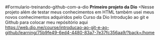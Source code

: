 #Formulario-treinando-github-com-a-dio
**Primeiro projeto da Dio**
<Nesse projeto além de testar meus conhecimentos em HTML também usei meus novos conhecimentos
adquiridos pelo Curso da Dio Introdução ao git e Github para colocar meu repósitório aqui
https://web.dio.me/course/introducao-ao-git-e-ao-github/learning/75b9fe49-6ed4-4480-83a7-7e37fc356aa9/?back=/home
